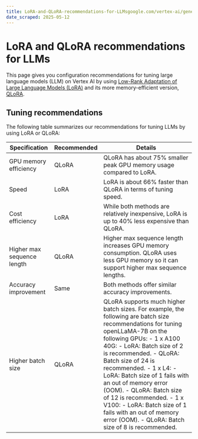 ```yaml
---
title: LoRA-and-QLoRA-recommendations-for-LLMsgoogle.com/vertex-ai/generative-ai/docs/model-garden/lora-qlora
date_scraped: 2025-05-12
---
```


# LoRA and QLoRA recommendations for LLMs 

This page gives you configuration recommendations for tuning large language
models (LLM) on Vertex AI by using
[Low-Rank Adaptation of Large Language Models (LoRA)](https://arxiv.org/abs/2106.09685)
and its more memory-efficient version,
[QLoRA](https://arxiv.org/abs/2305.14314).

## Tuning recommendations

The following table summarizes our recommendations for tuning LLMs by using LoRA
or QLoRA:

| Specification | Recommended | Details |
| --- | --- | --- |
| GPU memory efficiency | QLoRA | QLoRA has about 75% smaller peak GPU memory usage compared to LoRA. |
| Speed | LoRA | LoRA is about 66% faster than QLoRA in terms of tuning speed. |
| Cost efficiency | LoRA | While both methods are relatively inexpensive, LoRA is up to 40% less expensive than QLoRA. |
| Higher max sequence length | QLoRA | Higher max sequence length increases GPU memory consumption. QLoRA uses less GPU memory so it can support higher max sequence lengths. |
| Accuracy improvement | Same | Both methods offer similar accuracy improvements. |
| Higher batch size | QLoRA | QLoRA supports much higher batch sizes. For example, the following are batch size recommendations for tuning openLLaMA-7B on the following GPUs: - 1 x A100 40G: - LoRA: Batch size of 2 is recommended. - QLoRA: Batch size of 24 is recommended. - 1 x L4: - LoRA: Batch size of 1 fails with an out of memory error (OOM). - QLoRA: Batch size of 12 is recommended. - 1 x V100: - LoRA: Batch size of 1 fails with an out of memory error (OOM). - QLoRA: Batch size of 8 is recommended. |